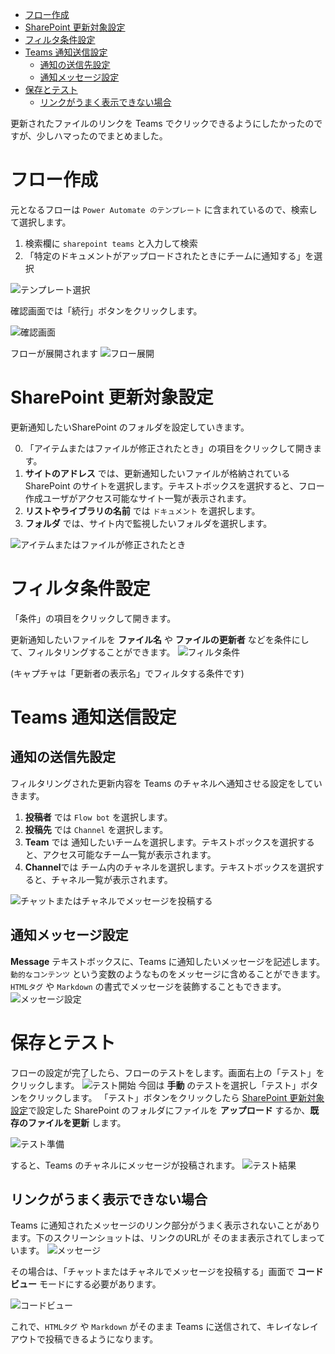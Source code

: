 
<!-- @import "[TOC]" {cmd="toc" depthFrom=1 depthTo=6 orderedList=false} -->

<!-- code_chunk_output -->

- [フロー作成](#フロー作成)
- [SharePoint 更新対象設定](#sharepoint-更新対象設定)
- [フィルタ条件設定](#フィルタ条件設定)
- [Teams 通知送信設定](#teams-通知送信設定)
  - [通知の送信先設定](#通知の送信先設定)
  - [通知メッセージ設定](#通知メッセージ設定)
- [保存とテスト](#保存とテスト)
  - [リンクがうまく表示できない場合](#リンクがうまく表示できない場合)

<!-- /code_chunk_output -->

更新されたファイルのリンクを Teams でクリックできるようにしたかったのですが、少しハマったのでまとめました。
 
# フロー作成
元となるフローは `Power Automate のテンプレート` に含まれているので、検索して選択します。

1. 検索欄に `sharepoint teams` と入力して検索
2. 「特定のドキュメントがアップロードされたときにチームに通知する」を選択

![テンプレート選択](./img/010.png)

確認画面では「続行」ボタンをクリックします。

![確認画面](./img/020.png)

フローが展開されます
![フロー展開](./img/025.png)

# SharePoint 更新対象設定
更新通知したいSharePoint のフォルダを設定していきます。

0. 「アイテムまたはファイルが修正されたとき」の項目をクリックして開きます。
1. **サイトのアドレス** では、更新通知したいファイルが格納されている SharePoint のサイトを選択します。テキストボックスを選択すると、フロー作成ユーザがアクセス可能なサイト一覧が表示されます。
2. **リストやライブラリの名前** では `ドキュメント` を選択します。
3. **フォルダ** では、サイト内で監視したいフォルダを選択します。

![アイテムまたはファイルが修正されたとき](./img/030.png)

# フィルタ条件設定
「条件」の項目をクリックして開きます。

更新通知したいファイルを **ファイル名** や **ファイルの更新者** などを条件にして、フィルタリングすることができます。
![フィルタ条件](./img/040.png)

(キャプチャは「更新者の表示名」でフィルタする条件です)

# Teams 通知送信設定
## 通知の送信先設定
フィルタリングされた更新内容を Teams のチャネルへ通知させる設定をしていきます。

1. **投稿者** では `Flow bot` を選択します。
2. **投稿先** では `Channel` を選択します。
3. **Team** では 通知したいチームを選択します。テキストボックスを選択すると、アクセス可能なチーム一覧が表示されます。
4. **Channel**では チーム内のチャネルを選択します。テキストボックスを選択すると、チャネル一覧が表示されます。

![チャットまたはチャネルでメッセージを投稿する](./img/050.png)

## 通知メッセージ設定

**Message** テキストボックスに、Teams に通知したいメッセージを記述します。
`動的なコンテンツ` という変数のようなものをメッセージに含めることができます。
`HTMLタグ` や `Markdown` の書式でメッセージを装飾することもできます。
![メッセージ設定](./img/060.png)

# 保存とテスト
フローの設定が完了したら、フローのテストをします。画面右上の「テスト」をクリックします。
![テスト開始](./img/100.png)
今回は **手動** のテストを選択し「テスト」ボタンをクリックします。
「テスト」ボタンをクリックしたら [SharePoint 更新対象設定](#SharePoint-更新対象設定)で設定した SharePoint のフォルダにファイルを **アップロード** するか、**既存のファイルを更新** します。

![テスト準備](./img/110.png)

すると、Teams のチャネルにメッセージが投稿されます。
![テスト結果](./img/120.png)


## リンクがうまく表示できない場合
Teams に通知されたメッセージのリンク部分がうまく表示されないことがあります。下のスクリーンショットは、リンクのURLが そのまま表示されてしまっています。
![メッセージ](./img/070.png)

その場合は、「チャットまたはチャネルでメッセージを投稿する」画面で **コードビュー** モードにする必要があります。

![コードビュー](./img/055.png)

これで、`HTMLタグ` や `Markdown` がそのまま Teams に送信されて、キレイなレイアウトで投稿できるようになります。